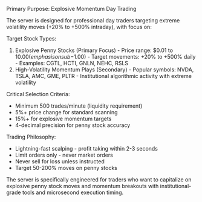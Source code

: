 Primary Purpose: Explosive Momentum Day Trading

  The server is designed for professional day traders targeting extreme volatility moves (+20% to +500% intraday), with
  focus on:

  Target Stock Types:

  1. Explosive Penny Stocks (Primary Focus)
    - Price range: $0.01 to $10.00 (emphasis on sub-$1.00)
    - Target movements: +20% to +500% daily
    - Examples: CGTL, HCTI, GNLN, NEHC, RSLS
  2. High-Volatility Momentum Plays (Secondary)
    - Popular symbols: NVDA, TSLA, AMC, GME, PLTR
    - Institutional algorithmic activity with extreme volatility

  Critical Selection Criteria:

  - Minimum 500 trades/minute (liquidity requirement)
  - 5%+ price change for standard scanning
  - 15%+ for explosive momentum targets
  - 4-decimal precision for penny stock accuracy

  Trading Philosophy:

  - Lightning-fast scalping - profit taking within 2-3 seconds
  - Limit orders only - never market orders
  - Never sell for loss unless instructed
  - Target 50-200% moves on penny stocks

  The server is specifically engineered for traders who want to capitalize on explosive penny stock moves and momentum 
  breakouts with institutional-grade tools and microsecond execution timing.
